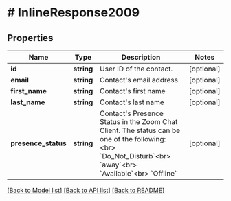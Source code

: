 # # InlineResponse2009

## Properties

Name | Type | Description | Notes
------------ | ------------- | ------------- | -------------
**id** | **string** | User ID of the contact. | [optional] 
**email** | **string** | Contact&#39;s email address. | [optional] 
**first_name** | **string** | Contact&#39;s first name | [optional] 
**last_name** | **string** | Contact&#39;s last name | [optional] 
**presence_status** | **string** | Contact&#39;s Presence Status in the Zoom Chat Client. The status can be one of the following: &lt;br&gt; &#x60;Do_Not_Disturb&#x60;&lt;br&gt; &#x60;away&#x60;&lt;br&gt; &#x60;Available&#x60;&lt;br&gt; &#x60;Offline&#x60; | [optional] 

[[Back to Model list]](../../README.md#documentation-for-models) [[Back to API list]](../../README.md#documentation-for-api-endpoints) [[Back to README]](../../README.md)


